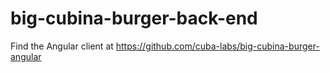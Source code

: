 # big-cubina-burger-back-end

Find the Angular client at https://github.com/cuba-labs/big-cubina-burger-angular
